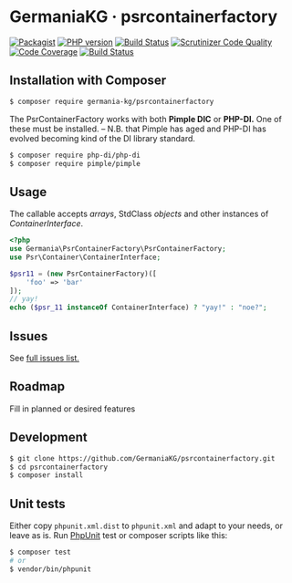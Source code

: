 # GermaniaKG · psrcontainerfactory


[![Packagist](https://img.shields.io/packagist/v/germania-kg/psrcontainerfactory.svg?style=flat)](https://packagist.org/packages/germania-kg/psrcontainerfactory)
[![PHP version](https://img.shields.io/packagist/php-v/germania-kg/psrcontainerfactory.svg)](https://packagist.org/packages/germania-kg/psrcontainerfactory)
[![Build Status](https://img.shields.io/travis/GermaniaKG/psrcontainerfactory.svg?label=Travis%20CI)](https://travis-ci.org/GermaniaKG/psrcontainerfactory)
[![Scrutinizer Code Quality](https://scrutinizer-ci.com/g/GermaniaKG/psrcontainerfactory/badges/quality-score.png?b=master)](https://scrutinizer-ci.com/g/GermaniaKG/psrcontainerfactory/?branch=master)
[![Code Coverage](https://scrutinizer-ci.com/g/GermaniaKG/psrcontainerfactory/badges/coverage.png?b=master)](https://scrutinizer-ci.com/g/GermaniaKG/psrcontainerfactory/?branch=master)
[![Build Status](https://scrutinizer-ci.com/g/GermaniaKG/psrcontainerfactory/badges/build.png?b=master)](https://scrutinizer-ci.com/g/GermaniaKG/psrcontainerfactory/build-status/master)


## Installation with Composer

```bash
$ composer require germania-kg/psrcontainerfactory
```

The PsrContainerFactory works with both **Pimple DIC** or **PHP-DI.** One of these must be installed. – N.B. that Pimple has aged and PHP-DI has evolved becoming kind of the DI library standard.

```bash
$ composer require php-di/php-di
$ composer require pimple/pimple
```

## Usage

The callable accepts *arrays*, StdClass *objects* and other instances of *ContainerInterface*.

```php
<?php
use Germania\PsrContainerFactory\PsrContainerFactory;
use Psr\Container\ContainerInterface;

$psr11 = (new PsrContainerFactory)([
	'foo' => 'bar'
]);
// yay!
echo ($psr_11 instanceOf ContainerInterface) ? "yay!" : "noe?";
```



## Issues

See [full issues list.][i0]

[i0]: https://github.com/GermaniaKG/psrcontainerfactory/issues

## Roadmap
Fill in planned or desired features

## Development

```bash
$ git clone https://github.com/GermaniaKG/psrcontainerfactory.git
$ cd psrcontainerfactory
$ composer install
```

## Unit tests

Either copy `phpunit.xml.dist` to `phpunit.xml` and adapt to your needs, or leave as is. Run [PhpUnit](https://phpunit.de/) test or composer scripts like this:

```bash
$ composer test
# or
$ vendor/bin/phpunit
```

